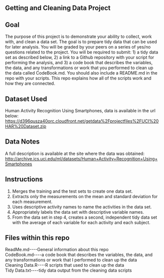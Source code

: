 ## Getting and Cleaning Data Project


## Goal
The purpose of this project is to demonstrate your ability to collect, work with, and clean a data set. The goal is to prepare tidy data that can be used for later analysis. You will be graded by your peers on a series of yes/no questions related to the project. You will be required to submit: 1) a tidy data set as described below, 2) a link to a Github repository with your script for performing the analysis, and 3) a code book that describes the variables, the data, and any transformations or work that you performed to clean up the data called CodeBook.md. You should also include a README.md in the repo with your scripts. This repo explains how all of the scripts work and how they are connected.


## Dataset Used
Human Activity Recognition Using Smartphones, data is available in the url below:  
https://d396qusza40orc.cloudfront.net/getdata%2Fprojectfiles%2FUCI%20HAR%20Dataset.zip


## Data Notes
A full description is available at the site where the data was obtained:    
http://archive.ics.uci.edu/ml/datasets/Human+Activity+Recognition+Using+Smartphones  


## Instructions
1. Merges the training and the test sets to create one data set.  
2. Extracts only the measurements on the mean and standard deviation for each measurement.  
3. Uses descriptive activity names to name the activities in the data set.    
4. Appropriately labels the data set with descriptive variable names.  
5. From the data set in step 4, creates a second, independent tidy data set with the average of each variable for each activity and each subject.


## Files within this repo
ReadMe.md----General information about this repo  
CodeBook.md----a code book that describes the variables, the data, and any transformations or work that I performed to clean up the data      
Cleaning Data.R----R scripts that used to clean up the data  
Tidy Data.txt----tidy data output from the cleaning data scripts  
